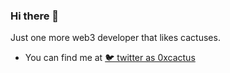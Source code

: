 ### Hi there 👋

Just one more web3 developer that likes cactuses.

- You can find me at [🐦 twitter as 0xcactus](https://twitter.com/0xcactus)

